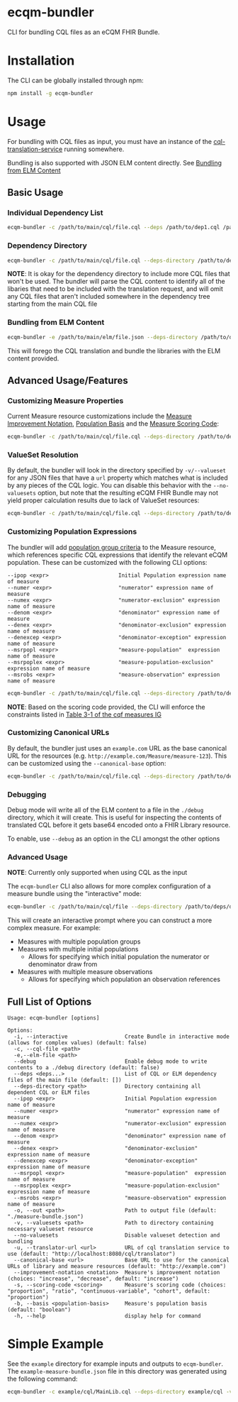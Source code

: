 # ecqm-bundler

CLI for bundling CQL files as an eCQM FHIR Bundle.

# Installation

The CLI can be globally installed through npm:

```bash
npm install -g ecqm-bundler
```

# Usage

For bundling with CQL files as input, you must have an instance of the [cql-translation-service](https://github.com/cqframework/cql-translation-service) running somewhere.

Bundling is also supported with JSON ELM content directly. See [Bundling from ELM Content](#bundling-from-elm-content)

## Basic Usage

### Individual Dependency List

```bash
ecqm-bundler -c /path/to/main/cql/file.cql --deps /path/to/dep1.cql /path/to/dep2.cql -v /path/to/valueset/directory
```

### Dependency Directory

```bash
ecqm-bundler -c /path/to/main/cql/file.cql --deps-directory /path/to/deps/directory -v /path/to/valueset/directory
```

**NOTE**: It is okay for the dependency directory to include more CQL files that won't be used. The bundler will parse the CQL content to identify all of the libaries
that need to be included with the translation request, and will omit any CQL files that aren't included somewhere in the dependency tree starting from the
main CQL file

### Bundling from ELM Content

```bash
ecqm-bundler -e /path/to/main/elm/file.json --deps-directory /path/to/deps/directory -v /path/to/valueset/directory
```

This will forego the CQL translation and bundle the libraries with the ELM content provided.

## Advanced Usage/Features

### Customizing Measure Properties

Current Measure resource customizations include the [Measure Improvement Notation](https://build.fhir.org/ig/HL7/cqf-measures/StructureDefinition-cqfm-improvementNotation.html), [Population Basis](https://build.fhir.org/ig/HL7/cqf-measures/StructureDefinition-cqfm-populationBasis.html)
and the [Measure Scoring Code](https://build.fhir.org/ig/HL7/cqf-measures/StructureDefinition-cqfm-scoring.html):

```bash
ecqm-bundler -c /path/to/main/cql/file.cql --deps-directory /path/to/deps/directory -v /path/to/valueset/directory --scoring-code proportion --improvement-notation increase --basis boolean
```

### ValueSet Resolution

By default, the bundler will look in the directory specified by `-v/--valueset` for any JSON files that have a `url` property which matches what is included by any pieces of the CQL logic.
You can disable this behavior with the `--no-valuesets` option, but note that the resulting eCQM FHIR Bundle may not yield proper calculation results due to lack of ValueSet resources:

```bash
ecqm-bundler -c /path/to/main/cql/file.cql --deps-directory /path/to/deps/directory --no-valuesets
```

### Customizing Population Expressions

The bundler will add [population group criteria](http://hl7.org/fhir/us/cqfmeasures/2021May/StructureDefinition-measure-cqfm-definitions.html#Measure.group) to the Measure resource, which references specific CQL expressions that identify
the relevant eCQM population. These can be customized with the following CLI options:

```
--ipop <expr>                      Initial Population expression name of measure
--numer <expr>                     "numerator" expression name of measure
--numex <expr>                     "numerator-exclusion" expression name of measure
--denom <expr>                     "denominator" expression name of measure
--denex <expr>                     "denominator-exclusion" expression name of measure
--denexcep <expr>                  "denominator-exception" expression name of measure
--msrpopl <expr>                   "measure-population"  expression name of measure
--msrpoplex <expr>                 "measure-population-exclusion"   expression name of measure
--msrobs <expr>                    "measure-observation" expression name of measure
```

```bash
ecqm-bundler -c /path/to/main/cql/file.cql --deps-directory /path/to/deps/directory -v /path/to/valueset/directory --numer "numer def" --denom "denom def" --ipop "ipop def"
```

**NOTE**: Based on the scoring code provided, the CLI will enforce the constraints listed in [Table 3-1 of the cqf measures IG](https://build.fhir.org/ig/HL7/cqf-measures/measure-conformance.html#criteria-names)

### Customizing Canonical URLs

By default, the bundler just uses an `example.com` URL as the base canonical URL for the resources (e.g. `http://example.com/Measure/measure-123`). This can be customized using the `--canonical-base` option:

```bash
ecqm-bundler -c /path/to/main/cql/file.cql --deps-directory /path/to/deps/directory -v /path/to/valueset/directory --canonical-base "http://example.com/other/canonical/base"
```

### Debugging

Debug mode will write all of the ELM content to a file in the `./debug` directory, which it will create. This is useful for inspecting the contents of translated CQL before it gets
base64 encoded onto a FHIR Library resource.

To enable, use `--debug` as an option in the CLI amongst the other options

### Advanced Usage

**NOTE**: Currently only supported when using CQL as the input

The `ecqm-bundler` CLI also allows for more complex configuration of a measure bundle using the "interactive" mode:

```bash
ecqm-bundler -c /path/to/main/cql/file --deps-directory /path/to/deps/directory -v /path/to/valueset/directory --interactive
```

This will create an interactive prompt where you can construct a more complex measure. For example:

- Measures with multiple population groups
- Measures with multiple initial populations
  - Allows for specifying which initial population the numerator or denominator draw from
- Measures with multiple measure observations
  - Allows for specifying which population an observation references

## Full List of Options

```
Usage: ecqm-bundler [options]

Options:
  -i, --interactive                  Create Bundle in interactive mode (allows for complex values) (default: false)
  -c, --cql-file <path>
  -e,--elm-file <path>
  --debug                            Enable debug mode to write contents to a ./debug directory (default: false)
  --deps <deps...>                   List of CQL or ELM dependency files of the main file (default: [])
  --deps-directory <path>            Directory containing all dependent CQL or ELM files
  --ipop <expr>                      Initial Population expression name of measure
  --numer <expr>                     "numerator" expression name of measure
  --numex <expr>                     "numerator-exclusion" expression name of measure
  --denom <expr>                     "denominator" expression name of measure
  --denex <expr>                     "denominator-exclusion" expression name of measure
  --denexcep <expr>                  "denominator-exception" expression name of measure
  --msrpopl <expr>                   "measure-population"  expression name of measure
  --msrpoplex <expr>                 "measure-population-exclusion"   expression name of measure
  --msrobs <expr>                    "measure-observation" expression name of measure
  -o, --out <path>                   Path to output file (default: "./measure-bundle.json")
  -v, --valuesets <path>             Path to directory containing necessary valueset resource
  --no-valuesets                     Disable valueset detection and bundling
  -u, --translator-url <url>         URL of cql translation service to use (default: "http://localhost:8080/cql/translator")
  --canonical-base <url>             Base URL to use for the canonical URLs of library and measure resources (default: "http://example.com")
  --improvement-notation <notation>  Measure's improvement notation (choices: "increase", "decrease", default: "increase")
  -s, --scoring-code <scoring>       Measure's scoring code (choices: "proportion", "ratio", "continuous-variable", "cohort", default: "proportion")
  -b, --basis <population-basis>     Measure's population basis (default: "boolean")
  -h, --help                         display help for command
```

# Simple Example

See the `example` directory for example inputs and outputs to `ecqm-bundler`. The `example-measure-bundle.json` file in this directory was generated using the following command:

```bash
ecqm-bundler -c example/cql/MainLib.cql --deps-directory example/cql -v example/valuesets --ipop "Initial Population" --denom "Denominator" --numer "Numerator"
```
